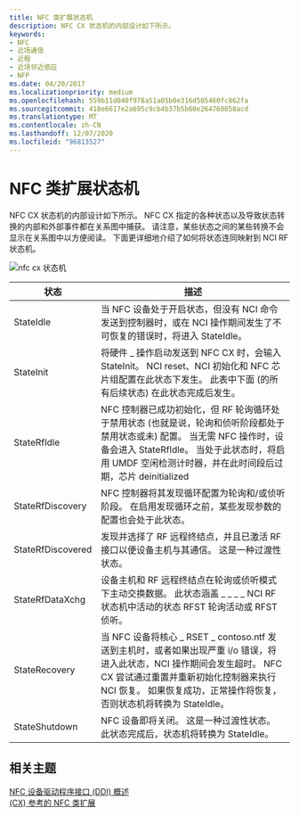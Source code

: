 ```yaml
---
title: NFC 类扩展状态机
description: NFC CX 状态机的内部设计如下所示。
keywords:
- NFC
- 近场通信
- 近程
- 近场邻近感应
- NFP
ms.date: 04/20/2017
ms.localizationpriority: medium
ms.openlocfilehash: 559b11d040f978a51a05b0e316d505460fc862fa
ms.sourcegitcommit: 418e6617e2a695c9cb4b37b5b60e264760858acd
ms.translationtype: MT
ms.contentlocale: zh-CN
ms.lasthandoff: 12/07/2020
ms.locfileid: "96813527"
---
```

# <a name="nfc-class-extension-state-machine"></a>NFC 类扩展状态机


NFC CX 状态机的内部设计如下所示。 NFC CX 指定的各种状态以及导致状态转换的内部和外部事件都在关系图中捕获。 请注意，某些状态之间的某些转换不会显示在关系图中以方便阅读。 下面更详细地介绍了如何将状态连同映射到 NCI RF 状态机。

![nfc cx 状态机](images/statemachine.png)

| 状态             | 描述                                                                                                                                                                                                                                                                                                                                             |
|-------------------|---------------------------------------------------------------------------------------------------------------------------------------------------------------------------------------------------------------------------------------------------------------------------------------------------------------------------------------------------------|
| StateIdle         | 当 NFC 设备处于开启状态，但没有 NCI 命令发送到控制器时，或在 NCI 操作期间发生了不可恢复的错误时，将进入 StateIdle。                                                                                                                                                                                         |
| StateInit         | 将硬件 \_ 操作启动发送到 NFC CX 时，会输入 StateInit。 NCI reset、NCI 初始化和 NFC 芯片组配置在此状态下发生。 此表中下面 (的所有后续状态) 在此状态完成后发生。                                                                                                          |
| StateRfIdle       | NFC 控制器已成功初始化，但 RF 轮询循环处于禁用状态 (也就是说，轮询和侦听阶段都处于禁用状态或未) 配置。 当无需 NFC 操作时，设备会进入 StateRfIdle。 当处于此状态时，将启用 UMDF 空闲检测计时器，并在此时间段后过期，芯片 deinitialized |
| StateRfDiscovery  | NFC 控制器将其发现循环配置为轮询和/或侦听阶段。 在启用发现循环之前，某些发现参数的配置也会处于此状态。                                                                                                                                                    |
| StateRfDiscovered | 发现并选择了 RF 远程终结点，并且已激活 RF 接口以便设备主机与其通信。 这是一种过渡性状态。                                                                                                                                                                                      |
| StateRfDataXchg   | 设备主机和 RF 远程终结点在轮询或侦听模式下主动交换数据。 此状态涵盖 \_ \_ \_ \_ NCI RF 状态机中活动的状态 RFST 轮询活动或 RFST 侦听。                                                                                                                                             |
| StateRecovery     | 当 NFC 设备将核心 \_ RSET \_ contoso.ntf 发送到主机时，或者如果出现严重 i/o 错误，将进入此状态，NCI 操作期间会发生超时。 NFC CX 尝试通过重置并重新初始化控制器来执行 NCI 恢复。 如果恢复成功，正常操作将恢复，否则状态机将转换为 StateIdle。  |
| StateShutdown     | NFC 设备即将关闭。 这是一种过渡性状态。 此状态完成后，状态机将转换为 StateIdle。                                                                                                                                                                                                       |

 

 

 
## <a name="related-topics"></a>相关主题
[NFC 设备驱动程序接口 (DDI) 概述](/windows-hardware/drivers/ddi/index)  
[ (CX) 参考的 NFC 类扩展](/windows-hardware/drivers/ddi/index)
